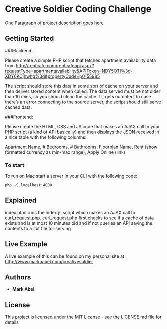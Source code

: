 # Creative Soldier Coding Challenge

One Paragraph of project description goes here

## Getting Started

###Backend:

Please create a simple PHP script that fetches apartment availability data from http://rentcafe.com/rentcafeapi.aspx?requestType=apartmentavailability&APIToken=NDY5OTI%3d-XDY6KCjhwhg%3d&propertyCode=p0155985

The script should store this data in some sort of cache on your server and then deliver stored content when called. The data served must be not older than 10 mins, so you should clean the cache if it gets outdated. In case there’s an error connecting to the source server, the script should still serve cached data.

###Frontend:

Please create the HTML, CSS and JS code that makes an AJAX call to your PHP script (a kind of API basically) and then displays the JSON received in a nice table with the following columns:

Apartment Name, # Bedrooms, # Bathrooms, Floorplan Name, Rent (show formatted currency as min-max range), Apply Online (link)

### To start

To run on Mac start a server in your CLI with the following code:

```
php -S localhost:4000 
```

## Explained

index.html runs the index.js script which makes an AJAX call to curl_request.php.  curl_request.php first checks to see if a cache of data exists and is at most 10 minutes old and if not queries an API saving the contents to a .txt file for serving

## Live Example

A live example of this can be found on my personal site at http://www.markaabel.com/creativesoldier

## Authors

* **Mark Abel** 

## License

This project is licensed under the MIT License - see the [LICENSE.md](LICENSE.md) file for details
